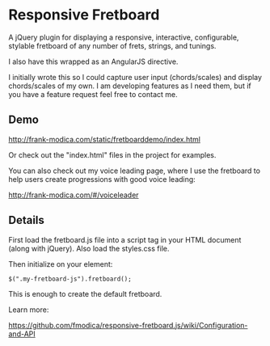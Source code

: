 # Responsive Fretboard

A jQuery plugin for displaying a responsive, interactive, configurable, stylable fretboard of any number of frets, strings, and tunings. 

I also have this wrapped as an AngularJS directive.

I initially wrote this so I could capture user input (chords/scales) and display chords/scales of my own. I am developing features as I need them, but if you have a feature request feel free to contact me.



## Demo

http://frank-modica.com/static/fretboarddemo/index.html

Or check out the "index.html" files in the project for examples.

You can also check out my voice leading page, where I use the fretboard to help users create progressions with good voice leading:

http://frank-modica.com/#/voiceleader

## Details

First load the fretboard.js file into a script tag in your HTML document (along with jQuery). Also load the styles.css file. 

Then initialize on your element:

```
$(".my-fretboard-js").fretboard();
```

This is enough to create the default fretboard. 

Learn more:

https://github.com/fmodica/responsive-fretboard.js/wiki/Configuration-and-API
